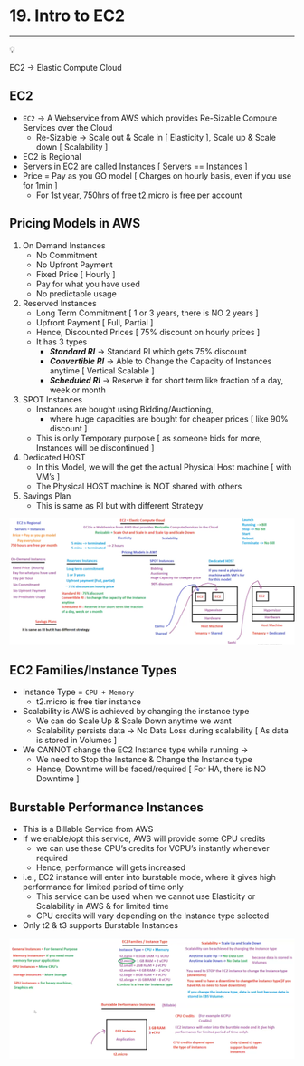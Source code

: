 # 19. Intro to EC2

---

<aside>
💡

EC2 → Elastic Compute Cloud

</aside>

## EC2

- `EC2` → A Webservice from AWS which provides Re-Sizable Compute Services over the Cloud
    - Re-Sizable → Scale out & Scale in [ Elasticity ], Scale up & Scale down [ Scalability ]
- EC2 is Regional
- Servers in EC2 are called Instances [ Servers == Instances ]
- Price = Pay as you GO model [ Charges on hourly basis, even if you use for 1min ]
    - For 1st year, 750hrs of free t2.micro is free per account

## Pricing Models in AWS

1. On Demand Instances
    - No Commitment
    - No Upfront Payment
    - Fixed Price [ Hourly ]
    - Pay for what you have used
    - No predictable usage
2. Reserved Instances
    - Long Term Commitment [ 1 or 3 years, there is NO 2 years ]
    - Upfront Payment [ Full, Partial ]
    - Hence, Discounted Prices [ 75% discount on hourly prices ]
    - It has 3 types
        - ***Standard RI*** → Standard RI which gets 75% discount
        - ***Convertible RI*** → Able to Change the Capacity of Instances anytime [ Vertical Scalable ]
        - ***Scheduled RI*** → Reserve it for short term like fraction of a day, week or month
3. SPOT Instances
    - Instances are bought using Bidding/Auctioning,
        - where huge capacities are bought for cheaper prices [ like 90% discount ]
    - This is only Temporary purpose [ as someone bids for more, Instances will be discontinued ]
4. Dedicated HOST 
    - In this Model, we will the get the actual Physical Host machine [ with VM’s ]
    - The Physical HOST machine is NOT shared with others
5. Savings Plan
    - This is same as RI but with different Strategy

![image.png](image.png)

## EC2 Families/Instance Types

- Instance Type = `CPU + Memory`
    - t2.micro is free tier instance
- Scalability is AWS is achieved by changing the instance type
    - We can do Scale Up & Scale Down anytime we want
    - Scalability persists data → No Data Loss during scalability [ As data is stored in Volumes ]
- We CANNOT change the EC2 Instance type while running →
    - We need to Stop the Instance & Change the Instance type
    - Hence, Downtime will be faced/required  [ For HA, there is NO Downtime ]

## Burstable Performance Instances

- This is a Billable Service from AWS
- If we enable/opt this service, AWS will provide some CPU credits
    - we can use these CPU’s credits for VCPU’s instantly whenever required
    - Hence, performance will gets increased
- i.e., EC2 instance will enter into burstable mode, where it gives high performance for limited period of time only
    - This service can be used when we cannot use Elasticity or Scalability in AWS & for limited time
    - CPU credits will vary depending on the Instance type selected
- Only t2 & t3 supports Burstable Instances

![image.png](image%201.png)